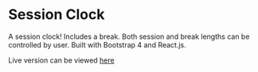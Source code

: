 # Session Clock

A session clock! Includes a break. Both session and break lengths can be controlled by user. Built with Bootstrap 4 and React.js.

Live version can be viewed <a href = "https://session-clock.olivera.tech">here</a>
